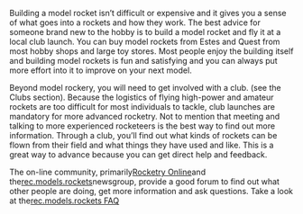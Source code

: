 Building a model rocket isn’t difficult or expensive and it gives you a sense of what goes into a rockets and how they work. The best advice for someone brand new to the hobby is to build a model rocket and fly it at a local club launch. You can buy model rockets from Estes and Quest from most hobby shops and large toy stores. Most people enjoy the building itself and building model rockets is fun and satisfying and you can always put more effort into it to improve on your next model.

Beyond model rockery, you will need to get involved with a club. (see the Clubs section). Because the logistics of flying high-power and amateur rockets are too difficult for most individuals to tackle, club launches are mandatory for more advanced rocketry. Not to mention that meeting and talking to more experienced rocketeers is the best way to find out more information. Through a club, you’ll find out what kinds of rockets can be flown from their field and what things they have used and like. This is a great way to advance because you can get direct help and feedback.

The on-line community, primarily[Rocketry Online](http://www.rocketryonline.com)and the[rec.models.rockets](news:rec.models.rockets)newsgroup, provide a good forum to find out what other people are doing, get more information and ask questions. Take a look at the[rec.models.rockets FAQ](http://www.ninfinger.org/~sven/rockets/rmrfaq.toc.html)


